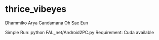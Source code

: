 # thrice_vibeyes

Dhammiko Arya Gandamana
Oh Sae Eun

Simple Run: python FAL_net/Android2PC.py
Requirement: Cuda available
